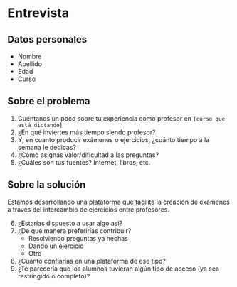 # Entrevista

## Datos personales
+ Nombre
+ Apellido
+ Edad
+ Curso

## Sobre el problema
1. Cuéntanos un poco sobre tu experiencia como profesor en `[curso que está dictando]`
2. ¿En qué inviertes más tiempo siendo profesor?
3. Y, en cuanto producir exámenes o ejercicios, ¿cuánto tiempo a la semana le dedicas?
4. ¿Cómo asignas valor/dificultad a las preguntas?
5. ¿Cuáles son tus fuentes? Internet, libros, etc.

## Sobre la solución
Estamos desarrollando una plataforma que facilita la creación de exámenes a través del intercambio de ejercicios entre profesores. 

6. ¿Estarías dispuesto a usar algo así?
7. ¿De qué manera preferirías contribuir?
    + Resolviendo preguntas ya hechas
    + Dando un ejercicio
    + Otro
8. ¿Cuánto confiarías en una plataforma de ese tipo?
9. ¿Te parecería que los alumnos tuvieran algún tipo de acceso (ya sea restringido o completo)?
